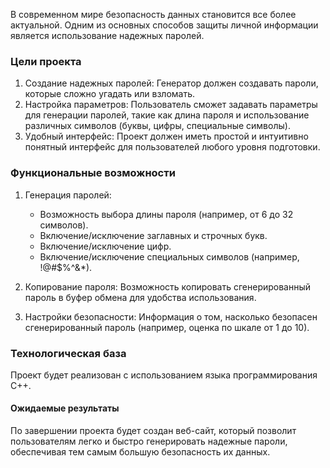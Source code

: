 В современном мире безопасность данных становится все более актуальной. Одним из основных способов защиты личной информации является использование надежных паролей.


### Цели проекта
1. Создание надежных паролей: Генератор должен создавать пароли, которые сложно угадать или взломать.
2. Настройка параметров: Пользователь сможет задавать параметры для генерации паролей, такие как длина пароля и использование различных символов (буквы, цифры, специальные символы).
3. Удобный интерфейс: Проект должен иметь простой и интуитивно понятный интерфейс для пользователей любого уровня подготовки.

### Функциональные возможности
1. Генерация паролей:
   - Возможность выбора длины пароля (например, от 6 до 32 символов).
   - Включение/исключение заглавных и строчных букв.
   - Включение/исключение цифр.
   - Включение/исключение специальных символов (например, !@#$%^&*).
   
2. Копирование пароля: Возможность копировать сгенерированный пароль в буфер обмена для удобства использования.

3. Настройки безопасности: Информация о том, насколько безопасен сгенерированный пароль (например, оценка по шкале от 1 до 10).

### Технологическая база
Проект будет реализован с использованием языка программирования C++. 

#### Ожидаемые результаты
По завершении проекта будет создан веб-сайт, который позволит пользователям легко и быстро генерировать надежные пароли, обеспечивая тем самым большую безопасность их данных.
